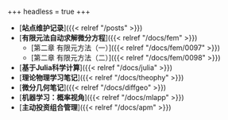 +++
headless = true
+++


- [**站点维护记录**]({{< relref "/posts" >}})
- [**有限元法自动求解微分方程**]({{< relref "/docs/fem" >}})   
    - [第二章 有限元方法（一）]({{< relref "/docs/fem/0097" >}})  
    - [第二章 有限元方法（二）]({{< relref "/docs/fem/0098" >}})    
- [**基于Julia科学计算**]({{< relref "/docs/julia" >}})   
- [**理论物理学习笔记**]({{< relref "/docs/theophy" >}})  
- [**微分几何笔记**]({{< relref "/docs/diffgeo" >}})
- [**机器学习：概率视角**]({{< relref "/docs/mlapp" >}})
- [**主动投资组合管理**]({{< relref "/docs/apm" >}})







